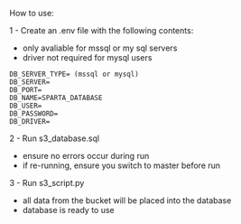 How to use:

1 - Create an .env file with the following contents:
- only avaliable for mssql or my sql servers
- driver not required for mysql users

```
DB_SERVER_TYPE= (mssql or mysql)
DB_SERVER=
DB_PORT=
DB_NAME=SPARTA_DATABASE
DB_USER=
DB_PASSWORD=
DB_DRIVER=
```

2 - Run s3_database.sql
- ensure no errors occur during run
- if re-running, ensure you switch to master before run

3 - Run s3_script.py
- all data from the bucket will be placed into the database
- database is ready to use